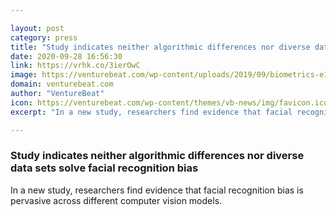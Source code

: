 ```yaml
---

layout: post
category: press
title: "Study indicates neither algorithmic differences nor diverse data sets solve facial recognition bias"
date: 2020-09-28 16:56:30
link: https://vrhk.co/3ierOwC
image: https://venturebeat.com/wp-content/uploads/2019/09/biometrics-e1601309807874.jpg?w=1200&strip=all
domain: venturebeat.com
author: "VentureBeat"
icon: https://venturebeat.com/wp-content/themes/vb-news/img/favicon.ico
excerpt: "In a new study, researchers find evidence that facial recognition bias is pervasive across different computer vision models."

---
```


### Study indicates neither algorithmic differences nor diverse data sets solve facial recognition bias

In a new study, researchers find evidence that facial recognition bias is pervasive across different computer vision models.